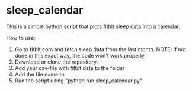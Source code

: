 # sleep_calendar
This is a simple python script that plots fitbit sleep data into a calendar.

How to use:
1. Go to fitbit.com and fetch sleep data from the last month. NOTE: If not done in this exact way, the code won't work properly. 
2. Download or clone the repository.
3. Add your csv-file with fitbit data to the folder 
4. Add the file name to 
5. Run the script using "python run sleep_calendar.py"
